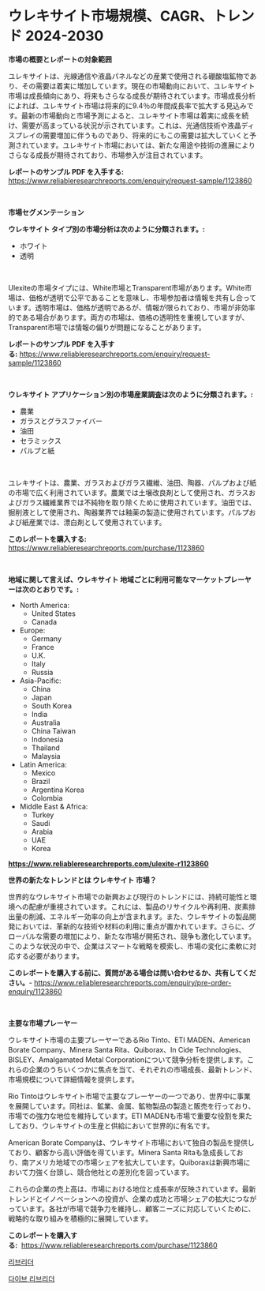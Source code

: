 <p><h1>ウレキサイト市場規模、CAGR、トレンド 2024-2030</h1></p><p><strong>市場の概要とレポートの対象範囲</strong></p>
<p><p>ユレキサイトは、光線通信や液晶パネルなどの産業で使用される硼酸塩鉱物であり、その需要は着実に増加しています。現在の市場動向において、ユレキサイト市場は成長傾向にあり、将来もさらなる成長が期待されています。市場成長分析によれば、ユレキサイト市場は将来的に9.4％の年間成長率で拡大する見込みです。最新の市場動向と市場予測によると、ユレキサイト市場は着実に成長を続け、需要が高まっている状況が示されています。これは、光通信技術や液晶ディスプレイの需要増加に伴うものであり、将来的にもこの需要は拡大していくと予測されています。ユレキサイト市場においては、新たな用途や技術の進展によりさらなる成長が期待されており、市場参入が注目されています。</p></p>
<p><strong>レポートのサンプル PDF を入手する:</strong> <a href="https://www.reliableresearchreports.com/enquiry/request-sample/1123860">https://www.reliableresearchreports.com/enquiry/request-sample/1123860</a></p>
<p>&nbsp;</p>
<p><strong>市場セグメンテーション</strong></p>
<p><strong>ウレキサイト タイプ別の市場分析は次のように分類されます。:</strong></p>
<p><ul><li>ホワイト</li><li>透明</li></ul></p>
<p>&nbsp;</p>
<p><p>Ulexiteの市場タイプには、White市場とTransparent市場があります。White市場は、価格が透明で公平であることを意味し、市場参加者は情報を共有し合っています。透明市場は、価格が透明であるが、情報が限られており、市場が非効率的である場合があります。両方の市場は、価格の透明性を重視していますが、Transparent市場では情報の偏りが問題になることがあります。</p></p>
<p><strong>レポートのサンプル PDF を入手する:</strong>&nbsp;<a href="https://www.reliableresearchreports.com/enquiry/request-sample/1123860">https://www.reliableresearchreports.com/enquiry/request-sample/1123860</a></p>
<p>&nbsp;</p>
<p><strong> ウレキサイト アプリケーション別の市場産業調査は次のように分類されます。:</strong></p>
<p><ul><li>農業</li><li>ガラスとグラスファイバー</li><li>油田</li><li>セラミックス</li><li>パルプと紙</li></ul></p>
<p>&nbsp;</p>
<p><p>ユレキサイトは、農業、ガラスおよびガラス繊維、油田、陶器、パルプおよび紙の市場で広く利用されています。農業では土壌改良剤として使用され、ガラスおよびガラス繊維業界では不純物を取り除くために使用されています。油田では、掘削液として使用され、陶器業界では釉薬の製造に使用されています。パルプおよび紙産業では、漂白剤として使用されています。</p></p>
<p><strong>このレポートを購入する:</strong>&nbsp; <a href="https://www.reliableresearchreports.com/purchase/1123860">https://www.reliableresearchreports.com/purchase/1123860</a></p>
<p>&nbsp;</p>
<p><strong>地域に関して言えば、ウレキサイト 地域ごとに利用可能なマーケットプレーヤーは次のとおりです。:</strong></p>
<p><ul>
    <li>
        North America:
        <ul>
            <li>United States</li>
            <li>Canada</li>
        </ul>
    </li>
    <li>
        Europe:
        <ul>
            <li>Germany</li>
            <li>France</li>
            <li>U.K.</li>
            <li>Italy</li>
            <li>Russia</li>
        </ul>
    </li>
    <li>
        Asia-Pacific:
        <ul>
            <li>China</li>
            <li>Japan</li>
            <li>South Korea</li>
            <li>India</li>
            <li>Australia</li>
            <li>China Taiwan</li>
            <li>Indonesia</li>
            <li>Thailand</li>
            <li>Malaysia</li>
        </ul>
    </li>
    <li>
        Latin America:
        <ul>
            <li>Mexico</li>
            <li>Brazil</li>
            <li>Argentina Korea</li>
            <li>Colombia</li>
        </ul>
    </li>
    <li>
        Middle East & Africa:
        <ul>
            <li>Turkey</li>
            <li>Saudi</li>
            <li>Arabia</li>
            <li>UAE</li>
            <li>Korea</li>
        </ul>
    </li>
    </ul></p>
<p><strong><a href="https://www.reliableresearchreports.com/ulexite-r1123860">https://www.reliableresearchreports.com/ulexite-r1123860</a></strong>&nbsp;</p>
<p><strong>世界の新たなトレンドとは ウレキサイト 市場？</strong></p>
<p><p>世界的なウレキサイト市場での新興および現行のトレンドには、持続可能性と環境への配慮が重視されています。これには、製品のリサイクルや再利用、炭素排出量の削減、エネルギー効率の向上が含まれます。また、ウレキサイトの製品開発においては、革新的な技術や材料の利用に重点が置かれています。さらに、グローバルな需要の増加により、新たな市場が開拓され、競争も激化しています。このような状況の中で、企業はスマートな戦略を模索し、市場の変化に柔軟に対応する必要があります。</p></p>
<p><strong>このレポートを購入する前に、質問がある場合は問い合わせるか、共有してください。</strong>- <a href="https://www.reliableresearchreports.com/enquiry/pre-order-enquiry/1123860">https://www.reliableresearchreports.com/enquiry/pre-order-enquiry/1123860</a></p>
<p>&nbsp;</p>
<p><strong>主要な市場プレーヤー</strong></p>
<p><p>ウレキサイト市場の主要プレーヤーであるRio Tinto、ETI MADEN、American Borate Company、Minera Santa Rita、Quiborax、In Cide Technologies、BISLEY、Amalgamated Metal Corporationについて競争分析を提供します。これらの企業のうちいくつかに焦点を当て、それぞれの市場成長、最新トレンド、市場規模について詳細情報を提供します。</p><p>Rio Tintoはウレキサイト市場で主要なプレーヤーの一つであり、世界中に事業を展開しています。同社は、鉱業、金属、鉱物製品の製造と販売を行っており、市場での強力な地位を維持しています。ETI MADENも市場で重要な役割を果たしており、ウレキサイトの生産と供給において世界的に有名です。</p><p>American Borate Companyは、ウレキサイト市場において独自の製品を提供しており、顧客から高い評価を得ています。Minera Santa Ritaも急成長しており、南アメリカ地域での市場シェアを拡大しています。Quiboraxは新興市場において力強く台頭し、競合他社との差別化を図っています。</p><p>これらの企業の売上高は、市場における地位と成長率が反映されています。最新トレンドとイノベーションへの投資が、企業の成功と市場シェアの拡大につながっています。各社が市場で競争力を維持し、顧客ニーズに対応していくために、戦略的な取り組みを積極的に展開しています。</p></p>
<p><strong>このレポートを購入する:</strong>&nbsp;&nbsp;<a href="https://www.reliableresearchreports.com/purchase/1123860">https://www.reliableresearchreports.com/purchase/1123860</a></p>
<p><p><a href="https://github.com/CliftonFisher9067/Market-Research-Report-List-1/blob/main/314677322551.md">리브리더</a></p><p><a href="https://github.com/fernandotryO5lson96765/Market-Research-Report-List-1/blob/main/864751622552.md">다이브 리브리더</a></p></p>